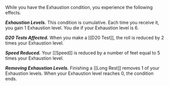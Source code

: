 While you have the Exhaustion condition, you experience the following effects.

**_Exhaustion Levels._** This condition is cumulative. Each time you receive it, you gain 1 Exhaustion level. You die if your Exhaustion level is 6.

**_D20 Tests Affected._** When you make a [[D20 Test]], the roll is reduced by 2 times your Exhaustion level.

**_Speed Reduced._** Your [[Speed]] is reduced by a number of feet equal to 5 times your Exhaustion level.

**_Removing Exhaustion Levels._** Finishing a [[Long Rest]] removes 1 of your Exhaustion levels. When your Exhaustion level reaches 0, the condition ends.